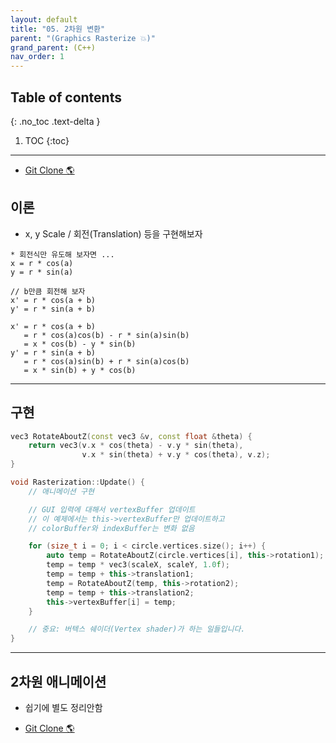 ```yaml
---
layout: default
title: "05. 2차원 변환"
parent: "(Graphics Rasterize 💥)"
grand_parent: (C++)
nav_order: 1
---
```


## Table of contents
{: .no_toc .text-delta }

1. TOC
{:toc}

---

* [Git Clone 🌎](https://github.com/EasyCoding-7/Directx11_Rasterization/tree/3/3_Transformations)

## 이론

* x, y Scale / 회전(Translation) 등을 구현해보자

```
* 회전식만 유도해 보자면 ...
x = r * cos(a)
y = r * sin(a)

// b만큼 회전해 보자
x' = r * cos(a + b)
y' = r * sin(a + b)

x' = r * cos(a + b)
   = r * cos(a)cos(b) - r * sin(a)sin(b)
   = x * cos(b) - y * sin(b)
y' = r * sin(a + b)
   = r * cos(a)sin(b) + r * sin(a)cos(b)
   = x * sin(b) + y * cos(b)
```

---

## 구현

```cpp
vec3 RotateAboutZ(const vec3 &v, const float &theta) { 
    return vec3(v.x * cos(theta) - v.y * sin(theta),
                v.x * sin(theta) + v.y * cos(theta), v.z);
}

void Rasterization::Update() {
    // 애니메이션 구현

    // GUI 입력에 대해서 vertexBuffer 업데이트
    // 이 예제에서는 this->vertexBuffer만 업데이트하고
    // colorBuffer와 indexBuffer는 변화 없음

    for (size_t i = 0; i < circle.vertices.size(); i++) {
        auto temp = RotateAboutZ(circle.vertices[i], this->rotation1);
        temp = temp * vec3(scaleX, scaleY, 1.0f);
        temp = temp + this->translation1;
        temp = RotateAboutZ(temp, this->rotation2);
        temp = temp + this->translation2;
        this->vertexBuffer[i] = temp;
    }

    // 중요: 버텍스 쉐이더(Vertex shader)가 하는 일들입니다.
}
```

---

## 2차원 애니메이션

* 쉽기에 별도 정리안함

* [Git Clone 🌎](https://github.com/EasyCoding-7/Directx11_Rasterization/tree/4/4_animation)